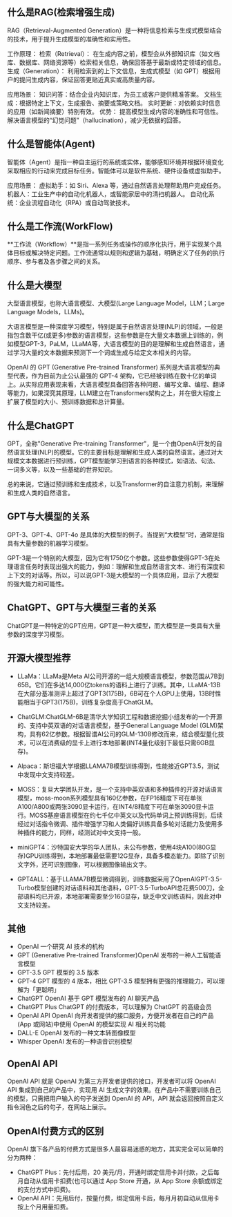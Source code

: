 ## 什么是RAG(检索增强生成)
RAG（Retrieval-Augmented Generation）是一种将信息检索与生成式模型结合的技术，用于提升生成模型的准确性和实用性。

工作原理：
检索（Retrieval）：
在生成内容之前，模型会从外部知识库（如文档库、数据库、网络资源等）检索相关信息，确保回答基于最新或特定领域的信息。
生成（Generation）：
利用检索到的上下文信息，生成式模型（如 GPT）根据用户的提问生成内容，保证回答更贴近真实或高质量内容。

应用场景：
知识问答：结合企业内知识库，为员工或客户提供精准答案。
文档生成：根据特定上下文，生成报告、摘要或策略文档。
实时更新：对依赖实时信息的应用（如新闻摘要）特别有效。
优势：
提高模型生成内容的准确性和可信性。
解决语言模型的“幻觉问题”（hallucination），减少无依据的回答。

## 什么是智能体(Agent)

智能体（Agent）是指一种自主运行的系统或实体，能够感知环境并根据环境变化采取相应的行动来完成目标任务。智能体可以是软件系统、硬件设备或虚拟助手。

应用场景：
虚拟助手：如 Siri、Alexa 等，通过自然语言处理帮助用户完成任务。
机器人：工业生产中的自动化机器人，或智能家居中的清扫机器人。
自动化系统：企业流程自动化（RPA）或自动驾驶技术。

## 什么是工作流(WorkFlow)
**工作流（Workflow）**是指一系列任务或操作的顺序化执行，用于实现某个具体目标或解决特定问题。工作流通常以规则和逻辑为基础，明确定义了任务的执行顺序、参与者及各步骤之间的关系。

## 什么是大模型

大型语言模型，也称大语言模型、大模型(Large Language Model，LLM；Large Language Models，LLMs)。

大语言模型是一种深度学习模型，特别是属于自然语言处理(NLP)的领域，一般是指包含数干亿(或更多)参数的语言模型，这些参数是在大量文本数据上训练的，例如模型GPT-3，PaLM，LLaMA等，大语言模型的目的是理解和生成自然语言，通过学习大量的文本数据来预测下一个词或生成与给定文本相关的内容。

OpenAI 的 GPT (Generative Pre-trained Transformer) 系列是大语言模型的典型代表，作为目前为止公认最强的 GPT-4 架构，它已经被训练在数十亿的单词上。从实际应用表现来看，大语言模型具备回答各种问题、编写文章、编程、翻译等能力，如果深究其原理，LLM建立在Transformers架构之上，并在很大程度上扩展了模型的大小、预训练数据和总计算量。

## 什么是ChatGPT

GPT，全称"Generative Pre-training Transformer"，是一个由OpenAI开发的自然语言处理(NLP)的模型。它的主要目标是理解和生成人类的自然语言。通过对大规模文本数据进行预训练，GPT模型能学习到语言的各种模式，如语法、句法、一词多义等，以及一些基础的世界知识。

总的来说，它通过预训练和生成技术，以及Transformer的自注意力机制，来理解和生成人类的自然语言。

## GPT与大模型的关系

GPT-3、GPT-4、GPT-4o 是具体的大模型的例子。当提到“大模型”时，通常是指具有大量参数的机器学习模型。

GPT-3是一个特别的大模型，因为它有1750亿个参数。这些参数使得GPT-3在处理语言任务时表现出强大的能力，例如：理解和生成自然语言文本、进行有深度和上下文的对话等。所以，可以说GPT-3是大模型的一个具体应用，显示了大模型的强大能力和可能性。

## ChatGPT、GPT与大模型三者的关系

ChatGPT是一种特定的GPT应用，GPT是一种大模型，而大模型是一类具有大量参数的深度学习模型。

## 开源大模型推荐

* LLaMa：LLaMa是Meta AI公司开源的一组大规模语言模型，参数范围从7B到65B。它们在多达14,000亿tokens的语料上进行了训练。其中，LLaMA-13B在大部分基准测评上超过了GPT3(175B)，6B可在个人GPU上使用，13B时性能相当于GPT3(175B)，训练复杂度高于ChatGLM。

* ChatGLM:ChatGLM-6B是清华大学知识工程和数据挖掘小组发布的一个开源的、支持中英双语的对话语言模型，基于General Language Model (GLM)架构，具有62亿参数。根据智谱AI公司的GLM-130B修改而来，结合模型量化技术，可以在消费级的显卡上进行本地部署(INT4量化级别下最低只需6GB显存)。

* Alpaca：斯坦福大学根据LLAMA7B模型训练得到，性能接近GPT3.5，测试中发现中文支持较差。

* MOSS：复旦大学团队开发，是一个支持中英双语和多种插件的开源对话语言模型，moss-moon系列模型具有160亿参数，在FP16精度下可在单张A100/A800或两张3090显卡运行，在INT4/8精度下可在单张3090显卡运行。MOSS基座语言模型在约七千亿中英文以及代码单词上预训练得到，后续经过对话指令微调、插件增强学习和人类偏好训练具备多轮对话能力及使用多种插件的能力，同样，经测试对中文支持一般。

* miniGPT4：沙特国安大学的华人团队，未公布参数，使用4块A100(80G显存)GPU训练得到，本地部署最低需要12G显存，具备多模态能力。即除了识别文字外，还可识别图像，可以根据图像输出文字。

* GPT4ALL：基于LLAMA7B模型微调得到，训练数据采用了OpenAlGPT-3.5-Turbo模型创建的对话语料和其他语料，GPT-3.5-TurboAPI总花费500刀，全部语料均已开源，本地部署需要至少16G显存，缺乏中文训练语料，因此对中文支持较差。

## 其他

* OpenAI	一个研究 AI 技术的机构
* GPT	(Generative Pre-trained Transformer)OpenAI 发布的一种人工智能语言模型
* GPT-3.5	GPT 模型的 3.5 版本
* GPT-4	GPT 模型的 4 版本，相比 GPT-3.5 模型拥有更强的推理能力，可以理解为「更聪明」
* ChatGPT	OpenAI 基于 GPT 模型发布的 AI 聊天产品
* ChatGPT Plus	ChatGPT 的付费版本，可以理解为 ChatGPT 的高级会员
* OpenAI API	OpenAI 向开发者提供的接口服务，方便开发者在自己的产品(App 或网站)中使用 OpenAI 的模型实现 AI 相关的功能
* DALL-E	OpenAI 发布的一种文本转图像模型
* Whisper	OpenAI 发布的一种语音识别模型

## OpenAI API

OpenAI API 就是 OpenAI 为第三方开发者提供的接口，开发者可以将 OpenAI API 集成到自己的产品中，实现用 AI 生成文字的效果。在产品中不需要训练自己的模型，只需把用户输入的句子发送到 OpenAI 的 API，API 就会返回按照自定义指令润色之后的句子，在网站上展示。

## OpenAI付费方式的区别

OpenAI 旗下各产品的付费方式是很多人最容易迷惑的地方，其实完全可以简单的分为两种：

* ChatGPT Plus：先付后用，20 美元/月，开通时绑定信用卡并付款，之后每月自动从信用卡扣费(也可以通过 App Store 开通，从 App Store 余额或绑定的支付方式中扣费)。
* OpenAI API：先用后付，按量付费，绑定信用卡后，每月月初自动从信用卡按上个月用量扣费。
